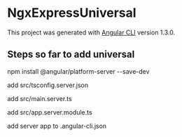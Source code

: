 # NgxExpressUniversal

This project was generated with [Angular CLI](https://github.com/angular/angular-cli) version 1.3.0.

## Steps so far to add universal

npm install @angular/platform-server --save-dev

add src/tsconfig.server.json

add src/main.server.ts

add src/app.server.module.ts

add server app to .angular-cli.json

